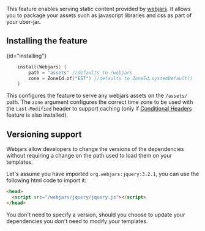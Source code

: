 [//]: # (title: Webjars)

<include src="lib.md" include-id="outdated_warning"/>

This feature enables serving static content provided by [webjars](https://www.webjars.org/). It allows you to package your assets such
as javascript libraries and css as part of your uber-jar.

## Installing the feature

{id="installing"}

```kotlin
    install(Webjars) {
        path = "assets" //defaults to /webjars
        zone = ZoneId.of("EST") //defaults to ZoneId.systemDefault()
    }
```

This configures the feature to serve any webjars assets on the `/assets/` path. The `zone` argument configures the correct time zone to
be used with the `Last-Modified` header to support caching (only if [Conditional Headers](conditional_headers.md) feature is also installed).



## Versioning support

Webjars allow developers to change the versions of the dependencies without requiring a change on the path used to load them on your templates.

Let's assume you have imported `org.webjars:jquery:3.2.1`, you can use the following html code to import it:

```html
<head>
  <script src="/webjars/jquery/jquery.js"></script>
</head>  
```

You don't need to specify a version, should you choose to update your dependencies you don't need to modify your templates.
